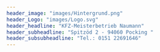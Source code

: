 ```yaml
---
header_image: "images/Hintergrund.png"
header_Logo: "images/Logo.svg"
header_headline: "KFZ-Meisterbetrieb Naumann"
header_subheadline: "Spitzöd 2 - 94060 Pocking "
header_subsubheadline: "Tel.: 0151 22691646"
---
```

